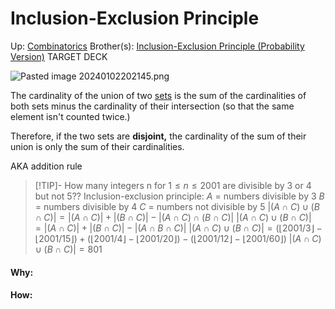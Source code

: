 # Inclusion-Exclusion Principle

Up: [Combinatorics](combinatorics)
Brother(s): [Inclusion-Exclusion Principle (Probability Version)](inclusion-exclusion_principle_(probability_version))
TARGET DECK

![Pasted image 20240102202145.png](pasted_image_20240102202145.png)

The cardinality of the union of two [sets](sets) is the sum of the cardinalities of both sets minus the cardinality of their intersection (so that the same element isn't counted twice.)

Therefore, if the two sets are **disjoint,** the cardinality of the sum of their union is only the sum of their cardinalities.

AKA addition rule

> [!TIP]- How many integers n for $1 ≤ n ≤ 2001$ are divisible by 3 or 4 but not 5?? 
> Inclusion-exclusion principle: 
> $A$ = numbers divisible by 3
> $B$ = numbers divisible by 4
> $C$ = numbers not divisible by 5
> $|(A \cap C) \cup (B \cap C)| = |(A \cap C)| + |(B \cap C)| - |(A \cap C) \cap (B \cap C)|$
> $|(A \cap C) \cup (B \cap C)| = |(A \cap C)| + |(B \cap C)| - |(A \cap B \cap C)|$
> $|(A \cap C) \cup (B \cap C)| = (\lfloor 2001/3 \rfloor - \lfloor 2001/15 \rfloor) + (\lfloor 2001/4 \rfloor - \lfloor 2001/20 \rfloor) - (\lfloor 2001/12 \rfloor - \lfloor 2001/60 \rfloor)$
> $|(A \cap C) \cup (B \cap C)| = 801$

































#### Why:
#### How:









